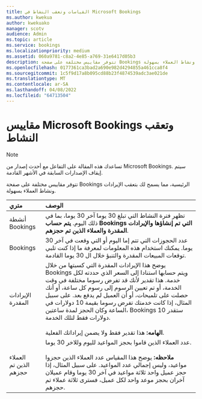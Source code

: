 ```yaml
---
title: القياسات وتعقب النشاط في Microsoft Bookings
ms.author: kwekua
author: kwekuako
manager: scotv
audience: Admin
ms.topic: article
ms.service: bookings
ms.localizationpriority: medium
ms.assetid: 060a9781-c8a2-4e85-a769-31e6417d05b3
description: تتوفر مقاييس مختلفة على صفحة Bookings الرئيسية، مما يسمح لك بتعقب الإيرادات ونشاط العملاء بسهولة.
ms.openlocfilehash: 0177361ca3bad2a690e982d4294855a461cca8f4
ms.sourcegitcommit: 1c5f9d17a8b095cd88b23f4874539adc3ae021de
ms.translationtype: MT
ms.contentlocale: ar-SA
ms.lasthandoff: 04/08/2022
ms.locfileid: "64713504"
---
```

# <a name="microsoft-bookings-metrics-and-activity-tracking"></a>مقاييس Microsoft Bookings وتعقب النشاط

> [!NOTE]
> تساعدك هذه المقالة على التفاعل مع أحدث إصدار من Microsoft Bookings. سيتم إيقاف الإصدارات السابقة في الأشهر القادمة.

تتوفر مقاييس مختلفة على صفحة Bookings الرئيسية، مما يسمح لك بتعقب الإيرادات ونشاط العملاء بسهولة.

| متري | الوصف |
|:---|:---|
| أنشطة Bookings | تظهر فترة النشاط التي تبلغ 30 يوما آخر 30 يوما، بما في ذلك اليوم. **يتم حساب Bookings التي تم إنشاؤها** **والإيرادات المقدرة** **والعملاء الذين تم حجزهم**. |
| Bookings | عدد الحجوزات التي تتم إما اليوم أو التي وقعت في آخر 30 يوما. يمكنك استخدام هذه المعلومات لمعرفة ما إذا كنت تلبي توقعات المبيعات المقدرة والتنبؤ خلال ال 30 يوما القادمة. |
| الإيرادات المقدرة | يوضح هذا الإيرادات المقدرة التي كسبتها من خلال Bookings ويتم حسابها استنادا إلى السعر الذي حددته لكل خدمة. هذا تقدير لأنك قد تفرض رسوما مختلفة في وقت الخدمة، أو تم تعيين الرسوم إلى رسوم كل ساعة، أو أنك حصلت على تلميحات، أو أن العميل لم يدفع بعد. على سبيل المثال، إذا كانت خدمتك تفرض رسوما بقيمة 10 دولارات في الساعة وكان الحجز لمدة ساعتين، Bookings ستقدر 10 دولارات فقط لتلك الخدمة.<br/><br/>**الهامه:** هذا تقدير فقط ولا يضمن إيراداتك الفعلية. |
| العملاء الذين تم حجزهم | عدد العملاء الذين قاموا بحجز المواعيد لليوم وللاخر 30 يوما.<br/><br/>**ملاحظه:** يوضح هذا المقياس عدد العملاء الذين حجزوا مواعيد، وليس إجمالي عدد المواعيد. على سبيل المثال، إذا حجز عميل واحد ثلاثة مواعيد في آخر 30 يوما وقام عميلان آخران بحجز موعد واحد لكل عميل، فسترى ثلاثة عملاء تم حجزهم. |
